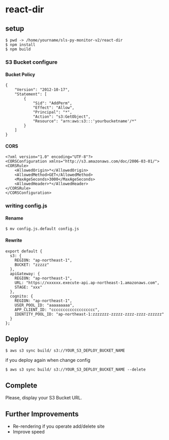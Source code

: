 # react-dir 

## setup

```
$ pwd -> /home/yourname/sls-py-monitor-v2/react-dir
$ npm install
$ npm build  
```

### S3 Bucket configure
#### Bucket Policy

```
{
    "Version": "2012-10-17",
    "Statement": [
        {
            "Sid": "AddPerm",
            "Effect": "Allow",
            "Principal": "*",
            "Action": "s3:GetObject",
            "Resource": "arn:aws:s3:::'yourbucketname'/*"
        }
    ]
}
```

#### CORS

```
<?xml version="1.0" encoding="UTF-8"?>
<CORSConfiguration xmlns="http://s3.amazonaws.com/doc/2006-03-01/">
<CORSRule>
    <AllowedOrigin>*</AllowedOrigin>
    <AllowedMethod>GET</AllowedMethod>
    <MaxAgeSeconds>3000</MaxAgeSeconds>
    <AllowedHeader>*</AllowedHeader>
</CORSRule>
</CORSConfiguration>
```

### writing config.js 
#### Rename

```
$ mv config.js.default config.js
```

#### Rewrite
```
export default {
  s3: {
    REGION: "ap-northeast-1",
    BUCKET: "zzzzz"
  },
  apiGateway: {
    REGION: "ap-northeast-1",
    URL: "https://xxxxxx.execute-api.ap-northeast-1.amazonaws.com",
    STAGE: "xxx"
  },
  cognito: {
    REGION: "ap-northeast-1",
    USER_POOL_ID: "aaaaaaaaa",
    APP_CLIENT_ID: "ccccccccccccccccccc",
    IDENTITY_POOL_ID: "ap-northeast-1:zzzzzzz-zzzzz-zzzz-zzzz-zzzzzz"
  }
};
```

## Deploy

```
$ aws s3 sync build/ s3://YOUR_S3_DEPLOY_BUCKET_NAME 

```

if you deploy again when change config 

```
$ aws s3 sync build/ s3://YOUR_S3_DEPLOY_BUCKET_NAME --delete

```


## Complete 
Please, display your S3 Bucket URL.

## Further Improvements
- Re-rendering if you operate add/delete site
- Improve speed

